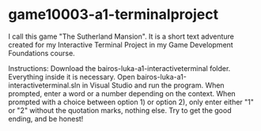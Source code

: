 # game10003-a1-terminalproject
I call this game "The Sutherland Mansion". It is a short text adventure created for my Interactive Terminal Project in my Game Development Foundations course.

Instructions:
Download the bairos-luka-a1-interactiveterminal folder. Everything inside it is necessary.
Open bairos-luka-a1-interactiveterminal.sln in Visual Studio and run the program.
When prompted, enter a word or a number depending on the context.
When prompted with a choice between option 1) or option 2), only enter either "1" or "2" without the quotation marks, nothing else.
Try to get the good ending, and be honest!
